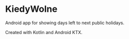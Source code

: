 # KiedyWolne
Android app for showing days left to next public holidays. 

Created with Kotlin and Android KTX.
